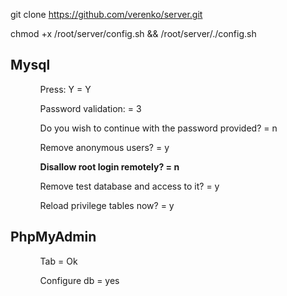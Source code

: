 git clone https://github.com/verenko/server.git

chmod +x /root/server/config.sh && /root/server/./config.sh
<h2>Mysql</h2>
    <ul>
    <ol>Press: Y = Y</ol>
    <ol>Password validation: = 3</ol>
    <ol>Do you wish to continue with the password provided? = n</ol>
    <ol>Remove anonymous users? = y</ol>
    <ol><b>Disallow root login remotely? = n</b></ol>
    <ol>Remove test database and access to it? = y</ol>
    <ol>Reload privilege tables now? = y</ol>
    </ul>
    <h2>PhpMyAdmin</h2>
     <ul>
    <ol>Tab = Ok</ol>
    <ol>Configure db = yes</ol>
    <ol></ol>
    </ul>